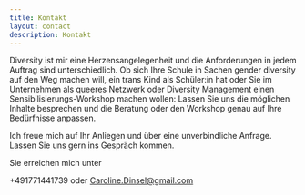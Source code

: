```yaml
---
title: Kontakt
layout: contact
description: Kontakt
---
```


Diversity ist mir eine Herzensangelegenheit und die Anforderungen in jedem Auftrag sind unterschiedlich.
Ob sich Ihre Schule in Sachen gender diversity auf den Weg machen will, ein trans Kind als Schüler:in hat oder Sie im Unternehmen als queeres Netzwerk oder Diversity Management einen Sensibilisierungs-Workshop machen wollen: Lassen Sie uns die möglichen Inhalte besprechen und die Beratung oder den Workshop genau auf Ihre Bedürfnisse anpassen.


Ich freue mich auf Ihr Anliegen und über eine unverbindliche Anfrage. Lassen Sie uns gern ins Gespräch kommen.

Sie erreichen mich unter

+491771441739 oder Caroline.Dinsel@gmail.com




<!-- <form accept-charset="UTF-8" action="https://formkeep.com/f/exampletoken" method="POST">
  <input type="email" name="email" placeholder="Ihre Email">
  <br>
  <br>
  <input type="text" name="name" style="height: 202px; width : 700px;" placeholder="">
  <input type="hidden" name="utf8" value="✓">
  <br>
  <br>
  <button type="submit">Nachricht abschicken</button>
</form> -->
